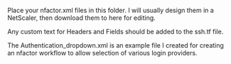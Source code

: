 Place your nfactor.xml files in this folder.  I will usually design them in a NetScaler, then download them to here for editing.

Any custom text for Headers and Fields should be added to the ssh.tf file.

The Authentication_dropdown.xml is an example file I created for creating an nfactor workflow to allow selection of various login providers.